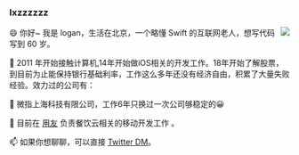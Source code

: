 ### lxzzzzzz

<img align="right" src="https://github-readme-stats.vercel.app/api?username=lxzzzzzz&show_icons=true&icon_color=0366d6&text_color=24292e&bg_color=ffffff&hide_title=true" />

😄 你好~ 我是 logan，生活在北京，一个略懂 Swift 的互联网老人，想写代码写到 60 岁。

🤔 2011 年开始接触计算机,14年开始做iOS相关的开发工作。18年开始了解股票，到目前为止能保持银行基础利率，工作这么多年还没有经济自由，积累了大量失败经验。效力过的公司有：

💬 微指上海科技有限公司，工作6年只换过一次公司够稳定的😀

👯 目前在 [用友](https://www.yonyou.com//)  负责餐饮云相关的移动开发工作 。

📫 如果你想聊聊，可以直接 [Twitter DM](https://twitter.com/imloganlee)。
